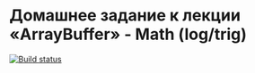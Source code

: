 # Домашнее задание к лекции «ArrayBuffer» - Math (log/trig)
[![Build status](https://ci.appveyor.com/api/projects/status/63eo7vufddvt1uxl?svg=true)](https://ci.appveyor.com/project/fasca23/ajs-9-1)